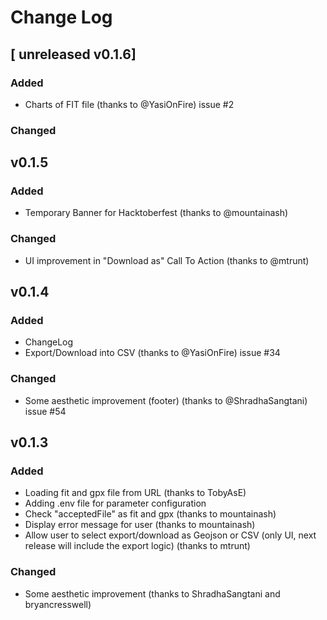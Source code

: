 # Change Log

## [ unreleased v0.1.6]

### Added

- Charts of FIT file (thanks to @YasiOnFire) issue #2

### Changed

## v0.1.5

### Added

- Temporary Banner for Hacktoberfest (thanks to @mountainash)

### Changed

- UI improvement in "Download as" Call To Action (thanks to @mtrunt)

## v0.1.4

### Added

- ChangeLog
- Export/Download into CSV (thanks to @YasiOnFire) issue #34

### Changed

- Some aesthetic improvement (footer) (thanks to @ShradhaSangtani) issue #54

## v0.1.3

### Added

- Loading fit and gpx file from URL (thanks to TobyAsE)
- Adding .env file for parameter configuration
- Check "acceptedFile" as fit and gpx (thanks to mountainash)
- Display error message for user (thanks to mountainash)
- Allow user to select export/download as Geojson or CSV (only UI, next release will include the export logic) (thanks to mtrunt)

### Changed

- Some aesthetic improvement (thanks to ShradhaSangtani and bryancresswell)

